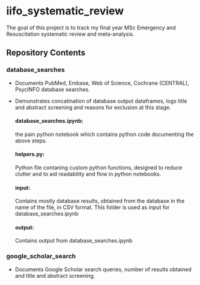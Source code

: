 # iifo_systematic_review

The goal of this project is to track my final year MSc Emergency and Resuscitation systematic review and meta-analysis. 


## Repository Contents


### database_searches

- Documents PubMed, Embase, Web of Science, Cochrane (CENTRAL), PsycINFO database searches. 
- Demonstrates concatination of database output dataframes, logs title and abstract screening and reasons for exclusion at this stage.

    #### database_searches.ipynb:

    the pain python notebook which contains python code documenting the above steps.

    #### helpers.py: 

    Python file contaning custom python functions, designed to reduce clutter and to aid readability and flow in python notebooks.

    #### input: 

    Contains mostly database results, obtained from the database in the name of the file, in CSV format. This folder is used as input for database_searches.ipynb

    #### output:

    Contains output from database_searches.ipynb


### google_scholar_search

- Documents Google Scholar search queries, number of results obtained and title and abstract screening.

